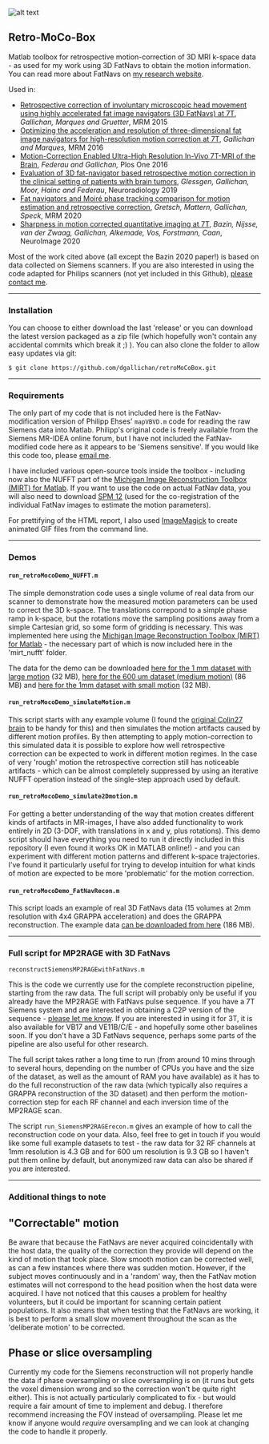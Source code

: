 
![alt text](https://github.com/dgallichan/retroMoCoBox/blob/master/images/retroMocoBox_logo_small.png?raw=true "Retro MocoBox Logo") 

## Retro-MoCo-Box


Matlab toolbox for retrospective motion-correction of 3D MRI k-space data - as used for my work using 3D FatNavs to obtain the motion information. You can read more about FatNavs on [my research website](http://www.cardiff.ac.uk/people/view/507850-gallichan-daniel).


Used in:

* [Retrospective correction of involuntary microscopic head movement using highly accelerated fat image navigators (3D FatNavs) at 7T](http://doi.wiley.com/10.1002/mrm.25670), _Gallichan, Marques and Gruetter_, MRM 2015
* [Optimizing the acceleration and resolution of three-dimensional fat image navigators for high-resolution motion correction at 7T](http://doi.wiley.com/10.1002/mrm.26127), _Gallichan and Marques,_ MRM 2016
* [Motion-Correction Enabled Ultra-High Resolution In-Vivo 7T-MRI of the Brain](http://dx.plos.org/10.1371/journal.pone.0154974), _Federau and Gallichan,_ Plos One 2016
* [Evaluation of 3D fat-navigator based retrospective motion correction in the clinical setting of patients with brain tumors](https://doi.org/10.1007/s00234-019-02160-w), _Glessgen, Gallichan, Moor, Hainc and Federau_, Neuroradiology 2019
* [Fat navigators and Moiré phase tracking comparison for motion estimation and retrospective correction](https://doi.org/10.1002/mrm.27908), _Gretsch, Mattern, Gallichan, Speck_, MRM 2020
* [Sharpness in motion corrected quantitative imaging at 7T](https://doi.org/10.1016/j.neuroimage.2020.117227), _Bazin, Nijsse, van der Zwaag, Gallichan, Alkemade, Vos, Forstmann, Caan_, NeuroImage 2020  


Most of the work cited above (all except the Bazin 2020 paper!) is based on data collected on Siemens scanners. If you are also interested in using the code adapted for Philips scanners (not yet included in this Github), [please contact me](mailto:gallichand@cardiff.ac.uk).


---

### Installation

You can choose to either download the last 'release' or you can download the latest version packaged as a zip file (which hopefully won't contain any accidental commits which break it ;) ). You can also clone the folder to allow easy updates via git:

```
$ git clone https://github.com/dgallichan/retroMoCoBox.git
```

---

### Requirements

The only part of my code that is not included here is the FatNav-modification version of Philipp Ehses' `mapVBVD.m` code for reading the raw Siemens data into Matlab. Philipp's original code is freely available from the Siemens MR-IDEA online forum, but I have not included the FatNav-modified code here as it appears to be 'Siemens sensitive'. If you would like this code too, please [email me](mailto:gallichand@cardiff.ac.uk).

I have included various open-source tools inside the toolbox - including now also the NUFFT part of the [Michigan Image Reconstruction Toolbox (MIRT) for Matlab](http://web.eecs.umich.edu/~fessler/code/index.html). If you want to use the code on actual FatNav data, you will also need to download [SPM 12](http://www.fil.ion.ucl.ac.uk/spm/software/spm12/) (used for the co-registration of the individual FatNav images to estimate the motion parameters).

For prettifying of the HTML report, I also used [ImageMagick](https://imagemagick.org/index.php) to create animated GIF files from the command line. 

---

### Demos

#### `run_retroMocoDemo_NUFFT.m`

The simple demonstration code  uses a single volume of real data from our scanner to demonstrate how the measured motion parameters can be used to correct the 3D k-space. The translations correpond to a simple phase ramp in k-space, but the rotations move the sampling positions away from a simple Cartesian grid, so some form of gridding is necessary. This was implemented here using the [Michigan Image Reconstruction Toolbox (MIRT) for Matlab](http://web.eecs.umich.edu/~fessler/code/index.html) - the necessary part of which is now included here in the 'mirt_nufft' folder.

The data for the demo can be downloaded [here for the 1 mm dataset with large motion](https://bit.ly/retroData_2) (32 MB), [here for the 600 um dataset (medium motion)](https://bit.ly/retroData_3) (86 MB) and [here for the 1mm dataset with small motion](https://bit.ly/retroData_1) (32 MB).

#### `run_retroMocoDemo_simulateMotion.m`

This script starts with any example volume (I found the [original Colin27 brain](http://www.bic.mni.mcgill.ca/ServicesAtlases/Colin27) to be handy for this) and then simulates the motion artifacts caused by different motion profiles. By then attempting to apply motion-correction to this simulated data it is possible to explore how well retrospective correction can be expected to work in different motion regimes. In the case of very 'rough' motion the retrospective correction still has noticeable artifacts - which can be almost completely suppressed by using an iterative NUFFT operation instead of the single-step approach used by default. 

#### `run_retroMocoDemo_simulate2Dmotion.m`

For getting a better understanding of the way that motion creates different kinds of artifacts in MR-images, I have also added functionality to work entirely in 2D (3-DOF, with translations in x and y, plus rotations). This demo script should have everything you need to run it directly included in this repository (I even found it works OK in MATLAB online!) - and you can experiment with different motion patterns and different k-space trajectories. I've found it particularly useful for trying to develop intuition for what kinds of motion are expected to be more 'problematic' for the motion correction.


#### `run_retroMocoDemo_FatNavRecon.m`

This script loads an example of real 3D FatNavs data (15 volumes at 2mm resolution with 4x4 GRAPPA acceleration) and does the GRAPPA reconstruction. The example data [can be downloaded from here](https://bit.ly/retroData_4) (186 MB).


---

### Full script for MP2RAGE with 3D FatNavs

`reconstructSiemensMP2RAGEwithFatNavs.m`

This is the code we currently use for the complete reconstruction pipeline, starting from the raw data. The full script will probably only be useful if you already have the MP2RAGE with FatNavs pulse sequence. If you have a 7T Siemens system and are interested in obtaining a C2P version of the sequence - [please let me know](mailto:gallichand@cardiff.ac.uk). If you are interested in using it for 3T, it is also available for VB17 and VE11B/C/E - and hopefully some other baselines soon. If you don't have a 3D FatNavs sequence, perhaps some parts of the pipeline are also useful for other research. 

The full script takes rather a long time to run (from around 10 mins through to several hours, depending on the number of CPUs you have and the size of the dataset, as well as the amount of RAM you have available) as it has to do the full reconstruction of the raw data (which typically also requires a GRAPPA reconstruction of the 3D dataset) and then perform the motion-correction step for each RF channel and each inversion time of the MP2RAGE scan. 

The script `run_SiemensMP2RAGErecon.m` gives an example of how to call the reconstruction code on your data. Also, feel free to get in touch if you would like some full example datasets to test - the raw data for 32 RF channels at 1mm resolution is 4.3 GB and for 600 um resolution is 9.3 GB so I haven't put them online by default, but anonymized raw data can also be shared if you are interested.

---

### Additional things to note

## "Correctable" motion 
Be aware that because the FatNavs are never acquired coincidentally with the host data, the quality of the correction they provide will depend on the kind of motion that took place. Slow smooth motion can be corrected well, as can a few instances where there was sudden motion. However, if the subject moves continuously and in a 'random' way, then the FatNav motion estimates will not correspond to the head position when the host data were acquired. I have not noticed that this causes a problem for healthy volunteers, but it could be important for scanning certain patient populations. It also means that when testing that the FatNavs are working, it is best to perform a small slow movement throughout the scan as the 'deliberate motion' to be corrected.

## Phase or slice oversampling
Currently my code for the Siemens reconstruction will not properly handle the data if phase oversampling or slice oversampling is on (it runs but gets the voxel dimension wrong and so the correction won't be quite right either). This is not actually particularly complicated to fix - but would require a fair amount of time to implement and debug. I therefore recommend increasing the FOV instead of oversampling. Please let me know if anyone would *require* oversampling and we can look at changing the code to handle it properly.
